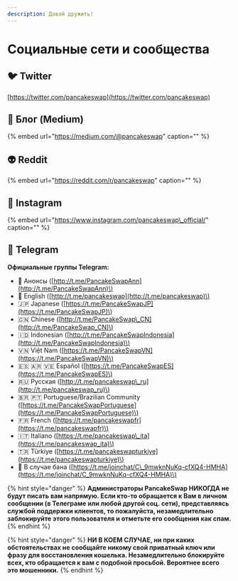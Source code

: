 ```yaml
---
description: Давай дружить!
---
```


# Социальные сети и сообщества

## 🐦 Twitter

[https://twitter.com/pancakeswap](https://twitter.com/pancakeswap)

## 📰 Блог \(Medium\)

{% embed url="https://medium.com/@pancakeswap" caption="" %}

## 👽 Reddit

{% embed url="https://reddit.com/r/pancakeswap" caption="" %}

## 🤳 Instagram

{% embed url="https://www.instagram.com/pancakeswap\_official/" caption="" %}

## 💬 Telegram

**Официальные группы Telegram:**

* 📣 Анонсы \([http://t.me/PancakeSwapAnn](http://t.me/PancakeSwapAnn)\) 
* 🥞 English \([http://t.me/pancakeswap](http://t.me/pancakeswap)\) 
* 🇯🇵 Japanese \([https://t.me/PancakeSwapJP](https://t.me/PancakeSwapJP)\)
* 🇨🇳 Chinese \([http://t.me/PancakeSwap\_CN](http://t.me/PancakeSwap_CN)\) 
* 🇮🇩 Indonesian \([http://t.me/PancakeSwapIndonesia](http://t.me/PancakeSwapIndonesia)\) 
* 🇻🇳 Việt Nam \([https://t.me/PancakeSwapVN](https://t.me/PancakeSwapVN)\) 
* 🇪🇸 🇦🇷 🇻🇪 Español \([https://t.me/PancakeSwapES](https://t.me/PancakeSwapES)\) 
* 🇷🇺 Русская \([http://t.me/pancakeswap\_ru](http://t.me/pancakeswap_ru)\) 
* 🇧🇷 🇵🇹 Portuguese/Brazilian Community \([https://t.me/PancakeSwapPortuguese](https://t.me/PancakeSwapPortuguese)\)
* 🇫🇷 French \([https://t.me/pancakeswapfr](https://t.me/pancakeswapfr)\) 
* 🇮🇹 Italiano \([https://t.me/pancakeswap\_ita](https://t.me/pancakeswap_ita)\) 
* 🇹🇷 Türkiye \([https://t.me/pancakeswapturkiye](https://t.me/pancakeswapturkiye)\) 
* 😤 В случае бана \([https://t.me/joinchat/C\_9mwknNuKq-cfXQ4-HMHA](https://t.me/joinchat/C_9mwknNuKq-cfXQ4-HMHA)\)

{% hint style="danger" %}
**Администраторы PancakeSwap НИКОГДА не будут писать вам напрямую. Если кто-то обращается к Вам в личном сообщении \(в Телеграме или любой другой соц. сети\), представляясь службой поддержки клиентов, то пожалуйста, незамедлительно заблокируйте этого пользователя и отметьте его сообщения как спам.**
{% endhint %}

{% hint style="danger" %}
**НИ В КОЕМ СЛУЧАЕ, ни при каких обстоятельствах не сообщайте никому свой приватный ключ или фразу для восстановления кошелька. Незамедлительно блокируйте всех, кто обращается к вам с подобной просьбой. Вероятнее всего это мошенники.**
{% endhint %}

